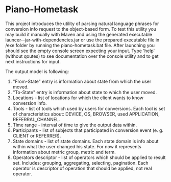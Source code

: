 # Piano-Hometask

This project introduces the utility of parsing natural language phrases for conversion info request to the object-based form. To test this utility you may build it manually with Maven and using the generated executable launcer-<VERSION>-jar-with-dependencies.jar or use the prepared executable file in /exe folder by running the piano-hometask.bat file.
After launching you should see the empty console screen expecting your input. Type 'help' (without qoutes) to see documentation over the console utility and to get next instructions for input. 

The output model is following:<br/>
1. "From-State" entry is information about state from which the user moved.
2. "To-State" entry is information about state to which the user moved.
3. Locations - list of locations for which the client wants to know conversion info.
4. Tools - list of tools which used by users for conversions. Each tool is set of characteristics about: DEVICE, OS, BROWSER, used APPLICATION, REFERRAL_CHANNEL.
5. Time range - interval of time to give the output data within.
6. Participants - list of subjects that participated in conversion event (e. g. CLIENT or REFERRER).
7. State domains - list of state domains. Each state domain is info about within what the user changed his state. For now it represents information about metric group, metric and term.
8. Operators descriptor - list of operators which should be applied to result set. Includes: grouping, aggregating, selecting, pagination. Each operator is descriptor of operation that should be applied, not real operator.